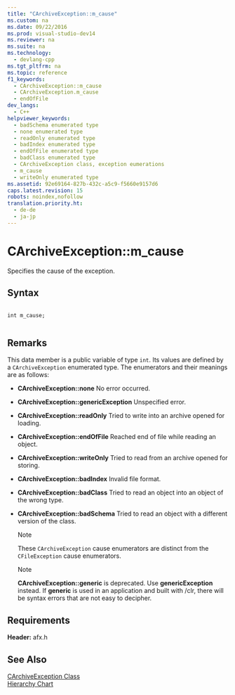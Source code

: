```yaml
---
title: "CArchiveException::m_cause"
ms.custom: na
ms.date: 09/22/2016
ms.prod: visual-studio-dev14
ms.reviewer: na
ms.suite: na
ms.technology: 
  - devlang-cpp
ms.tgt_pltfrm: na
ms.topic: reference
f1_keywords: 
  - CArchiveException::m_cause
  - CArchiveException.m_cause
  - endOfFile
dev_langs: 
  - C++
helpviewer_keywords: 
  - badSchema enumerated type
  - none enumerated type
  - readOnly enumerated type
  - badIndex enumerated type
  - endOfFile enumerated type
  - badClass enumerated type
  - CArchiveException class, exception eumerations
  - m_cause
  - writeOnly enumerated type
ms.assetid: 92e69164-827b-432c-a5c9-f5660e9157d6
caps.latest.revision: 15
robots: noindex,nofollow
translation.priority.ht: 
  - de-de
  - ja-jp
---
```

# CArchiveException::m_cause
Specifies the cause of the exception.  
  
## Syntax  
  
```  
  
int m_cause;  
  
```  
  
## Remarks  
 This data member is a public variable of type `int`. Its values are defined by a `CArchiveException` enumerated type. The enumerators and their meanings are as follows:  
  
-   **CArchiveException::none** No error occurred.  
  
-   **CArchiveException::genericException** Unspecified error.  
  
-   **CArchiveException::readOnly** Tried to write into an archive opened for loading.  
  
-   **CArchiveException::endOfFile** Reached end of file while reading an object.  
  
-   **CArchiveException::writeOnly** Tried to read from an archive opened for storing.  
  
-   **CArchiveException::badIndex** Invalid file format.  
  
-   **CArchiveException::badClass** Tried to read an object into an object of the wrong type.  
  
-   **CArchiveException::badSchema** Tried to read an object with a different version of the class.  
  
    > [!NOTE]
    >  These `CArchiveException` cause enumerators are distinct from the `CFileException` cause enumerators.  
  
    > [!NOTE]
    >  **CArchiveException::generic** is deprecated. Use **genericException** instead. If **generic** is used in an application and built with /clr, there will be syntax errors that are not easy to decipher.  
  
## Requirements  
 **Header:** afx.h  
  
## See Also  
 [CArchiveException Class](../vs140/carchiveexception-class.md)   
 [Hierarchy Chart](../vs140/hierarchy-chart.md)